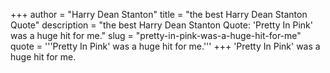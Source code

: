 +++
author = "Harry Dean Stanton"
title = "the best Harry Dean Stanton Quote"
description = "the best Harry Dean Stanton Quote: 'Pretty In Pink' was a huge hit for me."
slug = "pretty-in-pink-was-a-huge-hit-for-me"
quote = '''Pretty In Pink' was a huge hit for me.'''
+++
'Pretty In Pink' was a huge hit for me.
